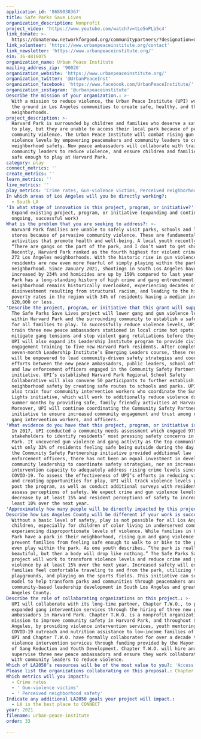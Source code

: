 ```yaml
---
application_id: '8689038367'
title: Safe Parks Save Lives
organization_description: Nonprofit
project_video: 'https://www.youtube.com/watch?v=tLe5nPLb5c4'
link_donate: >-
  https://donatenow.networkforgood.org/communitypartners/?designation=Urban%20Peace%20Institute
link_volunteer: 'https://www.urbanpeaceinstitute.org/contact'
link_newsletter: 'https://www.urbanpeaceinstitute.org/'
ein: 36-4816075
organization_name: Urban Peace Institute
mailing_address_zip: '90026'
organization_website: 'https://www.urbanpeaceinstitute.org/'
organization_twitter: '@UrbanPeaceInst'
organization_facebook: 'https://www.facebook.com/UrbanPeaceInstitute/'
organization_instagram: '@urbanpeaceinstitute'
Describe the mission of your organization.: >-
  With a mission to reduce violence, the Urban Peace Institute (UPI) works on
  the ground in Los Angeles communities to create safe, healthy, and thriving
  neighborhoods.
project_description: >-
  Harvard Park is surrounded by children and families who deserve a safe place
  to play, but they are unable to access their local park because of pervasive
  community violence. The Urban Peace Institute will combat rising gun and gang
  violence levels by empowering peacemakers and community leaders to create
  neighborhood safety. New peace ambassadors will collaborate with trained
  community leaders to reduce violence, and ensure children and families feel
  safe enough to play at Harvard Park. 
category: play
connect_metrics: ''
create_metrics: ''
learn_metrics: ''
live_metrics: ''
play_metrics: 'Crime rates, Gun-violence victims, Perceived neighborhood safety'
In which areas of Los Angeles will you be directly working?:
  - South LA
'In what stage of innovation is this project, program, or initiative?': >-
  Expand existing project, program, or initiative (expanding and continuing
  ongoing, successful work)
What is the problem that you are seeking to address?: >-
  Harvard Park families are unable to safely visit parks, schools and local
  stores because of pervasive community violence. These are fundamental
  activities that promote health and well-being. A local youth recently shared,
  “There are gangs on the part of the park, and I don’t want to get shot.”
  Recently, Harvard Park ranked as the fourth highest for violent crime out of
  272 Los Angeles neighborhoods. With the historic rise in gun violence,
  residents are now even more fearful of simply playing within the park and
  neighborhood. Since January 2021, shootings in South Los Angeles have
  increased by 234% and homicides are up by 150% compared to last year. Harvard
  Park has a long-standing history of high crime and gang entrenchment. Yet, the
  neighborhood remains historically overlooked, experiencing decades of public
  disinvestment resulting from structural racism, and leading to the highest
  poverty rates in the region with 34% of residents having a median income of
  $20,000 or less.
'Describe the project, program, or initiative that this grant will support to address the problem identified.': >-
  The Safe Parks Save Lives project will lower gang and gun violence levels
  within Harvard Park and the surrounding community to establish a safe space
  for all families to play. To successfully reduce violence levels, UPI will
  train three new peace ambassadors stationed in local crime hot spots to
  mitigate gang tensions and stop violent gang retaliations before they start.
  UPI will also expand its Leadership Institute program to provide civic
  engagement training to five new Harvard Park residents. After completing our
  seven-month Leadership Institute’s Emerging Leaders course, these residents
  will be empowered to lead community-driven safety strategies and coordinate
  efforts between the new peace ambassadors, public leaders, school officials,
  and law enforcement officers engaged in the Community Safety Partnership
  initiative. UPI’s established Harvard Park Regional School Safety
  Collaborative will also convene 50 participants to further establish
  neighborhood safety by creating safe routes to schools and parks. UPI will
  also train four community intervention workers who coordinate the Summer Night
  Lights initiative, which will work to additionally reduce violence during the
  summer months by providing safe, family friendly activities at Harvard Park.
  Moreover, UPI will continue coordinating the Community Safety Partnership
  initiative to ensure increased community engagement and trust among residents,
  gang intervention workers, and officers. 
'What evidence do you have that this project, program, or initiative is or will be successful, and how will you define and measure success?': >-
  In 2017, UPI conducted a community needs assessment which engaged 979
  stakeholders to identify residents’ most pressing safety concerns in Harvard
  Park. It uncovered gun violence and gang activity as the top community issue,
  with only 33% of residents feeling safe being outside during the day. While
  the Community Safety Partnership initiative provided additional law
  enforcement officers, there has not been an equal investment in developing
  community leadership to coordinate safety strategies, nor an increase in gang
  intervention capacity to adequately address rising crime levels since
  COVID-19. To assess the effectiveness of UPI’s efforts in reducing violence
  and creating opportunities for play, UPI will track violence levels pre and
  post the program, as well as conduct additional surveys with residents to
  assess perceptions of safety. We expect crime and gun violence levels to
  decrease by at least 15% and resident perceptions of safety to increase by at
  least 10% over the next year.
'Approximately how many people will be directly impacted by this project, program, or initiative?': '100'
Describe how Los Angeles County will be different if your work is successful.: >-
  Without a basic level of safety, play is not possible for all Los Angeles
  children, especially for children of color living in underserved communities
  experiencing disproportionate levels of violence. While families in Harvard
  Park have a park in their neighborhood, rising gun and gang violence levels
  prevent families from feeling safe enough to walk to or bike to the park, and
  even play within the park. As one youth describes, “the park is really nice,
  beautiful, but then a body will drop like nothing.” The Safe Parks Save Lives
  project will work to transform violence levels and reduce crime and gun
  violence by at least 15% over the next year. Increased safety will ensure
  families feel comfortable traveling to and from the park, utilizing the
  playgrounds, and playing on the sports fields. This initiative can serve as a
  model to help transform parks and communities through peacemakers and local
  community-based leadership development in South Los Angeles and greater Los
  Angeles County.
Describe the role of collaborating organizations on this project.: >-
  UPI will collaborate with its long-time partner, Chapter T.W.O., to provide
  expanded gang intervention services through the hiring of three new peace
  ambassadors in Harvard Park. Chapter T.W.O. is a nonprofit organization with a
  mission to improve community safety in Harvard Park, and throughout South Los
  Angeles, by providing violence intervention services, youth mentoring,
  COVID-19 outreach and nutrition assistance to low-income families of color.
  UPI and Chapter T.W.O. have formally collaborated for over a decade to provide
  violence intervention services through funding provided by the Mayor’s Office
  of Gang Reduction and Youth Development. Chapter T.W.O. will hire and
  supervise three new peace ambassadors and ensure they work collaboratively
  with community leaders to reduce violence.
Which of LA2050’s resources will be of the most value to you?: 'Access to the LA2050 community,Communications support'
Please list the organizations collaborating on this proposal.: Chapter T.W.O.
Which metrics will you impact?:
  - Crime rates
  - ' Gun-violence victims'
  - ' Perceived neighborhood safety'
Indicate any additional LA2050 goals your project will impact.:
  - LA is the best place to CONNECT
year: 2021
filename: urban-peace-institute
order: 33

---
```

